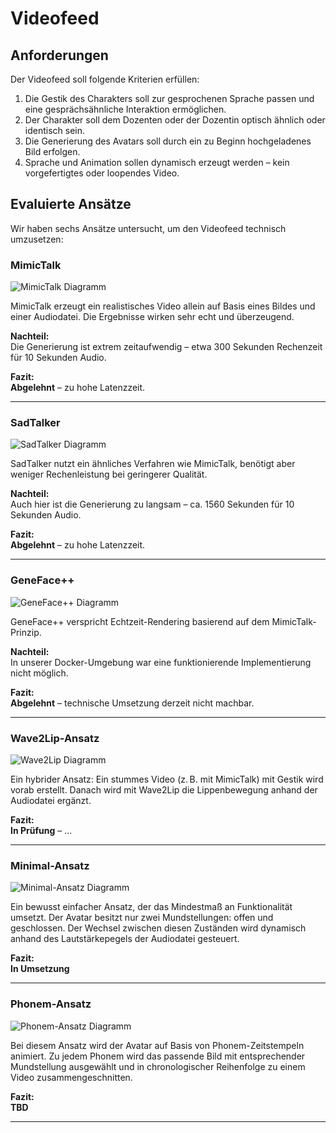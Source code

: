 # Videofeed

## Anforderungen

Der Videofeed soll folgende Kriterien erfüllen:

1. Die Gestik des Charakters soll zur gesprochenen Sprache passen und eine gesprächsähnliche Interaktion ermöglichen.  
2. Der Charakter soll dem Dozenten oder der Dozentin optisch ähnlich oder identisch sein.  
3. Die Generierung des Avatars soll durch ein zu Beginn hochgeladenes Bild erfolgen.  
4. Sprache und Animation sollen dynamisch erzeugt werden – kein vorgefertigtes oder loopendes Video.

## Evaluierte Ansätze

Wir haben sechs Ansätze untersucht, um den Videofeed technisch umzusetzen:

### MimicTalk

![MimicTalk Diagramm](/video-feed/mimictalk.drawio.png)

MimicTalk erzeugt ein realistisches Video allein auf Basis eines Bildes und einer Audiodatei. Die Ergebnisse wirken sehr echt und überzeugend.

**Nachteil:**  
Die Generierung ist extrem zeitaufwendig – etwa 300 Sekunden Rechenzeit für 10 Sekunden Audio.

**Fazit:**  
**Abgelehnt** – zu hohe Latenzzeit.

---

### SadTalker

![SadTalker Diagramm](/video-feed/sadtalker.drawio.png)

SadTalker nutzt ein ähnliches Verfahren wie MimicTalk, benötigt aber weniger Rechenleistung bei geringerer Qualität.

**Nachteil:**  
Auch hier ist die Generierung zu langsam – ca. 1560 Sekunden für 10 Sekunden Audio.

**Fazit:**  
**Abgelehnt** – zu hohe Latenzzeit.

---

### GeneFace++

![GeneFace++ Diagramm](/video-feed/genefaceplusplus.drawio.png)

GeneFace++ verspricht Echtzeit-Rendering basierend auf dem MimicTalk-Prinzip.

**Nachteil:**  
In unserer Docker-Umgebung war eine funktionierende Implementierung nicht möglich.

**Fazit:**  
**Abgelehnt** – technische Umsetzung derzeit nicht machbar.

---

### Wave2Lip-Ansatz

![Wave2Lip Diagramm](/video-feed/wave2lip-ansatz.drawio.png)

Ein hybrider Ansatz: Ein stummes Video (z. B. mit MimicTalk) mit Gestik wird vorab erstellt. Danach wird mit Wave2Lip die Lippenbewegung anhand der Audiodatei ergänzt.

**Fazit:**  
**In Prüfung** – ...

---

### Minimal-Ansatz

![Minimal-Ansatz Diagramm](/video-feed/minimal-ansatz.drawio.png)

Ein bewusst einfacher Ansatz, der das Mindestmaß an Funktionalität umsetzt. Der Avatar besitzt nur zwei Mundstellungen: offen und geschlossen. Der Wechsel zwischen diesen Zuständen wird dynamisch anhand des Lautstärkepegels der Audiodatei gesteuert.

**Fazit:**  
**In Umsetzung**

---

### Phonem-Ansatz

![Phonem-Ansatz Diagramm](/video-feed/phonem-ansatz.drawio.png)

Bei diesem Ansatz wird der Avatar auf Basis von Phonem-Zeitstempeln animiert. Zu jedem Phonem wird das passende Bild mit entsprechender Mundstellung ausgewählt und in chronologischer Reihenfolge zu einem Video zusammengeschnitten.

**Fazit:**  
**TBD**



---
